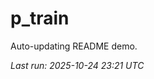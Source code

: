 # p_train

Auto-updating README demo.

<!--START_SECTION:status-->
_Last run: 2025-10-24 23:21 UTC_
<!--END_SECTION:status-->

























































































































































































































































































































































































































































































































































































































































































































































































































































































































































































































































































































































































































































































































































































































































